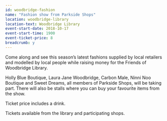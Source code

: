 ```yaml
---
id: woodbridge-fashion
name: "Fashion show from Parkside Shops"
location: woodbridge-library
location-text: Woodbridge Library
event-start-date: 2018-10-17
event-start-time: 1900
event-ticket-price: 8
breadcrumb: y
---
```


Come along and see this season’s latest fashions supplied by local retailers and modelled by local people while raising money for the Friends of Woodbridge Library.

Holly Blue Boutique, Laura Jane Woodbridge, Carbon Male, Ninni Noo Boutique and Sweet Dreams, all members of Parkside Shops, will be taking part. There will also be stalls where you can buy your favourite items from the show.

Ticket price includes a drink.

Tickets available from the library and participating shops.
